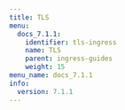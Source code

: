 ```yaml
---
title: TLS
menu:
  docs_7.1.1:
    identifier: tls-ingress
    name: TLS
    parent: ingress-guides
    weight: 15
menu_name: docs_7.1.1
info:
  version: 7.1.1
---
```


